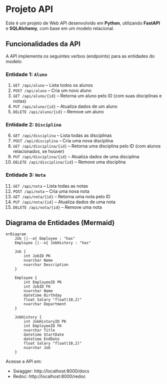 # Projeto API

Este é um projeto de Web API desenvolvido em **Python**, utilizando **FastAPI** e **SQLAlchemy**, com base em um modelo relacional.

## Funcionalidades da API

A API implementa os seguintes verbos (endpoints) para as entidades do modelo:

### Entidade 1: `Aluno`

1. `GET /api/aluno` – Lista todos os alunos
2. `POST /api/aluno` – Cria um novo aluno
3. `GET /api/aluno/{id}` – Retorna um aluno pelo ID (com suas disciplinas e notas)
4. `PUT /api/aluno/{id}` – Atualiza dados de um aluno
5. `DELETE /api/aluno/{id}` – Remove um aluno

### Entidade 2: `Disciplina`

6. `GET /api/disciplina` – Lista todas as disciplinas
7. `POST /api/disciplina` – Cria uma nova disciplina
8. `GET /api/disciplina/{id}` – Retorna uma disciplina pelo ID (com alunos relacionados, se houver)
9. `PUT /api/disciplina/{id}` – Atualiza dados de uma disciplina
10. `DELETE /api/disciplina/{id}` – Remove uma disciplina

### Entidade 3: `Nota`

11. `GET /api/nota` – Lista todas as notas
12. `POST /api/nota` – Cria uma nova nota
13. `GET /api/nota/{id}` – Retorna uma nota pelo ID
14. `PUT /api/nota/{id}` – Atualiza dados de uma nota
15. `DELETE /api/nota/{id}` – Remove uma nota

## Diagrama de Entidades (Mermaid)

```mermaid
erDiagram
    Job ||--o{ Employee : "has"
    Employee ||--o{ JobHistory : "has"

    Job {
        int JobID PK
        nvarchar Name
        nvarchar Description
    }

    Employee {
        int EmployeeID PK
        int JobID FK
        nvarchar Name
        datetime Birthday
        float Salary "float(10,2)"
        nvarchar Department
    }

    JobHistory {
        int JobHistoryID PK
        int EmployeeID FK
        nvarchar Title
        datetime StartDate
        datetime EndDate
        float Salary "float(10,2)"
        nvarchar Job
    }

```

Acesse a API em:

- Swagger: http://localhost:8000/docs
- Redoc: http://localhost:8000/redoc
